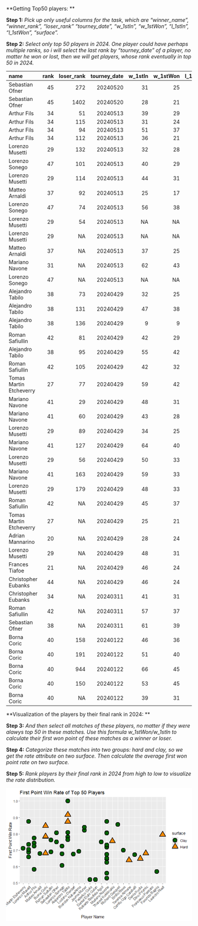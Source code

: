 **Getting Top50 players: **

**Step 1:** *Pick up only useful columns for the task, which are
“winner\_name”, “winner\_rank”, “loser\_rank” “tourney\_date”,
“w\_1stIn”, “w\_1stWon”, “l\_1stIn”, “l\_1stWon”, “surface”.*

**Step 2:** *Select only top 50 players in 2024. One player could have
perhaps multiple ranks, so i will select the last rank by
“tourney\_date” of a player, no matter he won or lost, then we will get
players, whose rank eventually in top 50 in 2024.*

<table style="width:100%;">
<colgroup>
<col style="width: 19%" />
<col style="width: 3%" />
<col style="width: 8%" />
<col style="width: 10%" />
<col style="width: 6%" />
<col style="width: 7%" />
<col style="width: 6%" />
<col style="width: 7%" />
<col style="width: 6%" />
<col style="width: 15%" />
<col style="width: 9%" />
</colgroup>
<thead>
<tr class="header">
<th style="text-align: left;">name</th>
<th style="text-align: right;">rank</th>
<th style="text-align: right;">loser_rank</th>
<th style="text-align: right;">tourney_date</th>
<th style="text-align: right;">w_1stIn</th>
<th style="text-align: right;">w_1stWon</th>
<th style="text-align: right;">l_1stIn</th>
<th style="text-align: right;">l_1stWon</th>
<th style="text-align: left;">surface</th>
<th style="text-align: left;">winner_name</th>
<th style="text-align: right;">winner_rank</th>
</tr>
</thead>
<tbody>
<tr class="odd">
<td style="text-align: left;">Sebastian Ofner</td>
<td style="text-align: right;">45</td>
<td style="text-align: right;">272</td>
<td style="text-align: right;">20240520</td>
<td style="text-align: right;">31</td>
<td style="text-align: right;">25</td>
<td style="text-align: right;">40</td>
<td style="text-align: right;">22</td>
<td style="text-align: left;">Clay</td>
<td style="text-align: left;">NA</td>
<td style="text-align: right;">NA</td>
</tr>
<tr class="even">
<td style="text-align: left;">Sebastian Ofner</td>
<td style="text-align: right;">45</td>
<td style="text-align: right;">1402</td>
<td style="text-align: right;">20240520</td>
<td style="text-align: right;">28</td>
<td style="text-align: right;">21</td>
<td style="text-align: right;">46</td>
<td style="text-align: right;">28</td>
<td style="text-align: left;">Clay</td>
<td style="text-align: left;">NA</td>
<td style="text-align: right;">NA</td>
</tr>
<tr class="odd">
<td style="text-align: left;">Arthur Fils</td>
<td style="text-align: right;">34</td>
<td style="text-align: right;">51</td>
<td style="text-align: right;">20240513</td>
<td style="text-align: right;">39</td>
<td style="text-align: right;">29</td>
<td style="text-align: right;">45</td>
<td style="text-align: right;">24</td>
<td style="text-align: left;">Clay</td>
<td style="text-align: left;">NA</td>
<td style="text-align: right;">NA</td>
</tr>
<tr class="even">
<td style="text-align: left;">Arthur Fils</td>
<td style="text-align: right;">34</td>
<td style="text-align: right;">115</td>
<td style="text-align: right;">20240513</td>
<td style="text-align: right;">31</td>
<td style="text-align: right;">24</td>
<td style="text-align: right;">44</td>
<td style="text-align: right;">22</td>
<td style="text-align: left;">Clay</td>
<td style="text-align: left;">NA</td>
<td style="text-align: right;">NA</td>
</tr>
<tr class="odd">
<td style="text-align: left;">Arthur Fils</td>
<td style="text-align: right;">34</td>
<td style="text-align: right;">94</td>
<td style="text-align: right;">20240513</td>
<td style="text-align: right;">51</td>
<td style="text-align: right;">37</td>
<td style="text-align: right;">37</td>
<td style="text-align: right;">23</td>
<td style="text-align: left;">Clay</td>
<td style="text-align: left;">NA</td>
<td style="text-align: right;">NA</td>
</tr>
<tr class="even">
<td style="text-align: left;">Arthur Fils</td>
<td style="text-align: right;">34</td>
<td style="text-align: right;">112</td>
<td style="text-align: right;">20240513</td>
<td style="text-align: right;">36</td>
<td style="text-align: right;">21</td>
<td style="text-align: right;">48</td>
<td style="text-align: right;">29</td>
<td style="text-align: left;">Clay</td>
<td style="text-align: left;">NA</td>
<td style="text-align: right;">NA</td>
</tr>
<tr class="odd">
<td style="text-align: left;">Lorenzo Musetti</td>
<td style="text-align: right;">29</td>
<td style="text-align: right;">132</td>
<td style="text-align: right;">20240513</td>
<td style="text-align: right;">32</td>
<td style="text-align: right;">28</td>
<td style="text-align: right;">34</td>
<td style="text-align: right;">20</td>
<td style="text-align: left;">Clay</td>
<td style="text-align: left;">NA</td>
<td style="text-align: right;">NA</td>
</tr>
<tr class="even">
<td style="text-align: left;">Lorenzo Sonego</td>
<td style="text-align: right;">47</td>
<td style="text-align: right;">101</td>
<td style="text-align: right;">20240513</td>
<td style="text-align: right;">40</td>
<td style="text-align: right;">29</td>
<td style="text-align: right;">26</td>
<td style="text-align: right;">21</td>
<td style="text-align: left;">Clay</td>
<td style="text-align: left;">NA</td>
<td style="text-align: right;">NA</td>
</tr>
<tr class="odd">
<td style="text-align: left;">Lorenzo Musetti</td>
<td style="text-align: right;">29</td>
<td style="text-align: right;">114</td>
<td style="text-align: right;">20240513</td>
<td style="text-align: right;">44</td>
<td style="text-align: right;">31</td>
<td style="text-align: right;">25</td>
<td style="text-align: right;">16</td>
<td style="text-align: left;">Clay</td>
<td style="text-align: left;">NA</td>
<td style="text-align: right;">NA</td>
</tr>
<tr class="even">
<td style="text-align: left;">Matteo Arnaldi</td>
<td style="text-align: right;">37</td>
<td style="text-align: right;">92</td>
<td style="text-align: right;">20240513</td>
<td style="text-align: right;">25</td>
<td style="text-align: right;">17</td>
<td style="text-align: right;">44</td>
<td style="text-align: right;">33</td>
<td style="text-align: left;">Clay</td>
<td style="text-align: left;">NA</td>
<td style="text-align: right;">NA</td>
</tr>
<tr class="odd">
<td style="text-align: left;">Lorenzo Sonego</td>
<td style="text-align: right;">47</td>
<td style="text-align: right;">74</td>
<td style="text-align: right;">20240513</td>
<td style="text-align: right;">56</td>
<td style="text-align: right;">38</td>
<td style="text-align: right;">65</td>
<td style="text-align: right;">39</td>
<td style="text-align: left;">Clay</td>
<td style="text-align: left;">NA</td>
<td style="text-align: right;">NA</td>
</tr>
<tr class="even">
<td style="text-align: left;">Lorenzo Musetti</td>
<td style="text-align: right;">29</td>
<td style="text-align: right;">54</td>
<td style="text-align: right;">20240513</td>
<td style="text-align: right;">NA</td>
<td style="text-align: right;">NA</td>
<td style="text-align: right;">NA</td>
<td style="text-align: right;">NA</td>
<td style="text-align: left;">Clay</td>
<td style="text-align: left;">NA</td>
<td style="text-align: right;">NA</td>
</tr>
<tr class="odd">
<td style="text-align: left;">Lorenzo Musetti</td>
<td style="text-align: right;">29</td>
<td style="text-align: right;">NA</td>
<td style="text-align: right;">20240513</td>
<td style="text-align: right;">NA</td>
<td style="text-align: right;">NA</td>
<td style="text-align: right;">NA</td>
<td style="text-align: right;">NA</td>
<td style="text-align: left;">Clay</td>
<td style="text-align: left;">Francesco Passaro</td>
<td style="text-align: right;">240</td>
</tr>
<tr class="even">
<td style="text-align: left;">Matteo Arnaldi</td>
<td style="text-align: right;">37</td>
<td style="text-align: right;">NA</td>
<td style="text-align: right;">20240513</td>
<td style="text-align: right;">37</td>
<td style="text-align: right;">25</td>
<td style="text-align: right;">51</td>
<td style="text-align: right;">32</td>
<td style="text-align: left;">Clay</td>
<td style="text-align: left;">Luciano Darderi</td>
<td style="text-align: right;">54</td>
</tr>
<tr class="odd">
<td style="text-align: left;">Mariano Navone</td>
<td style="text-align: right;">31</td>
<td style="text-align: right;">NA</td>
<td style="text-align: right;">20240513</td>
<td style="text-align: right;">62</td>
<td style="text-align: right;">43</td>
<td style="text-align: right;">64</td>
<td style="text-align: right;">42</td>
<td style="text-align: left;">Clay</td>
<td style="text-align: left;">Brandon Nakashima</td>
<td style="text-align: right;">72</td>
</tr>
<tr class="even">
<td style="text-align: left;">Lorenzo Sonego</td>
<td style="text-align: right;">47</td>
<td style="text-align: right;">NA</td>
<td style="text-align: right;">20240513</td>
<td style="text-align: right;">NA</td>
<td style="text-align: right;">NA</td>
<td style="text-align: right;">NA</td>
<td style="text-align: right;">NA</td>
<td style="text-align: left;">Clay</td>
<td style="text-align: left;">Francesco Passaro</td>
<td style="text-align: right;">240</td>
</tr>
<tr class="odd">
<td style="text-align: left;">Alejandro Tabilo</td>
<td style="text-align: right;">38</td>
<td style="text-align: right;">73</td>
<td style="text-align: right;">20240429</td>
<td style="text-align: right;">32</td>
<td style="text-align: right;">25</td>
<td style="text-align: right;">42</td>
<td style="text-align: right;">29</td>
<td style="text-align: left;">Clay</td>
<td style="text-align: left;">NA</td>
<td style="text-align: right;">NA</td>
</tr>
<tr class="even">
<td style="text-align: left;">Alejandro Tabilo</td>
<td style="text-align: right;">38</td>
<td style="text-align: right;">131</td>
<td style="text-align: right;">20240429</td>
<td style="text-align: right;">47</td>
<td style="text-align: right;">38</td>
<td style="text-align: right;">47</td>
<td style="text-align: right;">30</td>
<td style="text-align: left;">Clay</td>
<td style="text-align: left;">NA</td>
<td style="text-align: right;">NA</td>
</tr>
<tr class="odd">
<td style="text-align: left;">Alejandro Tabilo</td>
<td style="text-align: right;">38</td>
<td style="text-align: right;">136</td>
<td style="text-align: right;">20240429</td>
<td style="text-align: right;">9</td>
<td style="text-align: right;">9</td>
<td style="text-align: right;">9</td>
<td style="text-align: right;">1</td>
<td style="text-align: left;">Clay</td>
<td style="text-align: left;">NA</td>
<td style="text-align: right;">NA</td>
</tr>
<tr class="even">
<td style="text-align: left;">Roman Safiullin</td>
<td style="text-align: right;">42</td>
<td style="text-align: right;">81</td>
<td style="text-align: right;">20240429</td>
<td style="text-align: right;">42</td>
<td style="text-align: right;">29</td>
<td style="text-align: right;">46</td>
<td style="text-align: right;">31</td>
<td style="text-align: left;">Clay</td>
<td style="text-align: left;">NA</td>
<td style="text-align: right;">NA</td>
</tr>
<tr class="odd">
<td style="text-align: left;">Alejandro Tabilo</td>
<td style="text-align: right;">38</td>
<td style="text-align: right;">95</td>
<td style="text-align: right;">20240429</td>
<td style="text-align: right;">55</td>
<td style="text-align: right;">42</td>
<td style="text-align: right;">49</td>
<td style="text-align: right;">33</td>
<td style="text-align: left;">Clay</td>
<td style="text-align: left;">NA</td>
<td style="text-align: right;">NA</td>
</tr>
<tr class="even">
<td style="text-align: left;">Roman Safiullin</td>
<td style="text-align: right;">42</td>
<td style="text-align: right;">105</td>
<td style="text-align: right;">20240429</td>
<td style="text-align: right;">42</td>
<td style="text-align: right;">32</td>
<td style="text-align: right;">36</td>
<td style="text-align: right;">20</td>
<td style="text-align: left;">Clay</td>
<td style="text-align: left;">NA</td>
<td style="text-align: right;">NA</td>
</tr>
<tr class="odd">
<td style="text-align: left;">Tomas Martin Etcheverry</td>
<td style="text-align: right;">27</td>
<td style="text-align: right;">77</td>
<td style="text-align: right;">20240429</td>
<td style="text-align: right;">59</td>
<td style="text-align: right;">42</td>
<td style="text-align: right;">53</td>
<td style="text-align: right;">40</td>
<td style="text-align: left;">Clay</td>
<td style="text-align: left;">NA</td>
<td style="text-align: right;">NA</td>
</tr>
<tr class="even">
<td style="text-align: left;">Mariano Navone</td>
<td style="text-align: right;">41</td>
<td style="text-align: right;">29</td>
<td style="text-align: right;">20240429</td>
<td style="text-align: right;">48</td>
<td style="text-align: right;">31</td>
<td style="text-align: right;">45</td>
<td style="text-align: right;">21</td>
<td style="text-align: left;">Clay</td>
<td style="text-align: left;">NA</td>
<td style="text-align: right;">NA</td>
</tr>
<tr class="odd">
<td style="text-align: left;">Mariano Navone</td>
<td style="text-align: right;">41</td>
<td style="text-align: right;">60</td>
<td style="text-align: right;">20240429</td>
<td style="text-align: right;">43</td>
<td style="text-align: right;">28</td>
<td style="text-align: right;">34</td>
<td style="text-align: right;">17</td>
<td style="text-align: left;">Clay</td>
<td style="text-align: left;">NA</td>
<td style="text-align: right;">NA</td>
</tr>
<tr class="even">
<td style="text-align: left;">Lorenzo Musetti</td>
<td style="text-align: right;">29</td>
<td style="text-align: right;">89</td>
<td style="text-align: right;">20240429</td>
<td style="text-align: right;">34</td>
<td style="text-align: right;">25</td>
<td style="text-align: right;">24</td>
<td style="text-align: right;">12</td>
<td style="text-align: left;">Clay</td>
<td style="text-align: left;">NA</td>
<td style="text-align: right;">NA</td>
</tr>
<tr class="odd">
<td style="text-align: left;">Mariano Navone</td>
<td style="text-align: right;">41</td>
<td style="text-align: right;">127</td>
<td style="text-align: right;">20240429</td>
<td style="text-align: right;">64</td>
<td style="text-align: right;">40</td>
<td style="text-align: right;">55</td>
<td style="text-align: right;">31</td>
<td style="text-align: left;">Clay</td>
<td style="text-align: left;">NA</td>
<td style="text-align: right;">NA</td>
</tr>
<tr class="even">
<td style="text-align: left;">Lorenzo Musetti</td>
<td style="text-align: right;">29</td>
<td style="text-align: right;">56</td>
<td style="text-align: right;">20240429</td>
<td style="text-align: right;">50</td>
<td style="text-align: right;">33</td>
<td style="text-align: right;">57</td>
<td style="text-align: right;">32</td>
<td style="text-align: left;">Clay</td>
<td style="text-align: left;">NA</td>
<td style="text-align: right;">NA</td>
</tr>
<tr class="odd">
<td style="text-align: left;">Mariano Navone</td>
<td style="text-align: right;">41</td>
<td style="text-align: right;">163</td>
<td style="text-align: right;">20240429</td>
<td style="text-align: right;">59</td>
<td style="text-align: right;">33</td>
<td style="text-align: right;">51</td>
<td style="text-align: right;">26</td>
<td style="text-align: left;">Clay</td>
<td style="text-align: left;">NA</td>
<td style="text-align: right;">NA</td>
</tr>
<tr class="even">
<td style="text-align: left;">Lorenzo Musetti</td>
<td style="text-align: right;">29</td>
<td style="text-align: right;">179</td>
<td style="text-align: right;">20240429</td>
<td style="text-align: right;">48</td>
<td style="text-align: right;">33</td>
<td style="text-align: right;">56</td>
<td style="text-align: right;">34</td>
<td style="text-align: left;">Clay</td>
<td style="text-align: left;">NA</td>
<td style="text-align: right;">NA</td>
</tr>
<tr class="odd">
<td style="text-align: left;">Roman Safiullin</td>
<td style="text-align: right;">42</td>
<td style="text-align: right;">NA</td>
<td style="text-align: right;">20240429</td>
<td style="text-align: right;">45</td>
<td style="text-align: right;">37</td>
<td style="text-align: right;">47</td>
<td style="text-align: right;">34</td>
<td style="text-align: left;">Clay</td>
<td style="text-align: left;">Jaume Munar</td>
<td style="text-align: right;">73</td>
</tr>
<tr class="even">
<td style="text-align: left;">Tomas Martin Etcheverry</td>
<td style="text-align: right;">27</td>
<td style="text-align: right;">NA</td>
<td style="text-align: right;">20240429</td>
<td style="text-align: right;">25</td>
<td style="text-align: right;">21</td>
<td style="text-align: right;">33</td>
<td style="text-align: right;">21</td>
<td style="text-align: left;">Clay</td>
<td style="text-align: left;">Jaume Munar</td>
<td style="text-align: right;">73</td>
</tr>
<tr class="odd">
<td style="text-align: left;">Adrian Mannarino</td>
<td style="text-align: right;">20</td>
<td style="text-align: right;">NA</td>
<td style="text-align: right;">20240429</td>
<td style="text-align: right;">28</td>
<td style="text-align: right;">24</td>
<td style="text-align: right;">27</td>
<td style="text-align: right;">12</td>
<td style="text-align: left;">Clay</td>
<td style="text-align: left;">Richard Gasquet</td>
<td style="text-align: right;">116</td>
</tr>
<tr class="even">
<td style="text-align: left;">Lorenzo Musetti</td>
<td style="text-align: right;">29</td>
<td style="text-align: right;">NA</td>
<td style="text-align: right;">20240429</td>
<td style="text-align: right;">48</td>
<td style="text-align: right;">31</td>
<td style="text-align: right;">45</td>
<td style="text-align: right;">21</td>
<td style="text-align: left;">Clay</td>
<td style="text-align: left;">Mariano Navone</td>
<td style="text-align: right;">41</td>
</tr>
<tr class="odd">
<td style="text-align: left;">Frances Tiafoe</td>
<td style="text-align: right;">21</td>
<td style="text-align: right;">NA</td>
<td style="text-align: right;">20240429</td>
<td style="text-align: right;">46</td>
<td style="text-align: right;">24</td>
<td style="text-align: right;">25</td>
<td style="text-align: right;">11</td>
<td style="text-align: left;">Clay</td>
<td style="text-align: left;">Federico Coria</td>
<td style="text-align: right;">83</td>
</tr>
<tr class="even">
<td style="text-align: left;">Christopher Eubanks</td>
<td style="text-align: right;">44</td>
<td style="text-align: right;">NA</td>
<td style="text-align: right;">20240429</td>
<td style="text-align: right;">46</td>
<td style="text-align: right;">24</td>
<td style="text-align: right;">50</td>
<td style="text-align: right;">30</td>
<td style="text-align: left;">Clay</td>
<td style="text-align: left;">Daniel Elahi Galan</td>
<td style="text-align: right;">89</td>
</tr>
<tr class="odd">
<td style="text-align: left;">Christopher Eubanks</td>
<td style="text-align: right;">34</td>
<td style="text-align: right;">NA</td>
<td style="text-align: right;">20240311</td>
<td style="text-align: right;">41</td>
<td style="text-align: right;">31</td>
<td style="text-align: right;">57</td>
<td style="text-align: right;">36</td>
<td style="text-align: left;">Hard</td>
<td style="text-align: left;">Thanasi Kokkinakis</td>
<td style="text-align: right;">99</td>
</tr>
<tr class="even">
<td style="text-align: left;">Roman Safiullin</td>
<td style="text-align: right;">42</td>
<td style="text-align: right;">NA</td>
<td style="text-align: right;">20240311</td>
<td style="text-align: right;">57</td>
<td style="text-align: right;">37</td>
<td style="text-align: right;">36</td>
<td style="text-align: right;">27</td>
<td style="text-align: left;">Hard</td>
<td style="text-align: left;">Denis Kudla</td>
<td style="text-align: right;">179</td>
</tr>
<tr class="odd">
<td style="text-align: left;">Sebastian Ofner</td>
<td style="text-align: right;">38</td>
<td style="text-align: right;">NA</td>
<td style="text-align: right;">20240311</td>
<td style="text-align: right;">61</td>
<td style="text-align: right;">39</td>
<td style="text-align: right;">54</td>
<td style="text-align: right;">42</td>
<td style="text-align: left;">Hard</td>
<td style="text-align: left;">Terence Atmane</td>
<td style="text-align: right;">136</td>
</tr>
<tr class="even">
<td style="text-align: left;">Borna Coric</td>
<td style="text-align: right;">40</td>
<td style="text-align: right;">158</td>
<td style="text-align: right;">20240122</td>
<td style="text-align: right;">46</td>
<td style="text-align: right;">36</td>
<td style="text-align: right;">45</td>
<td style="text-align: right;">30</td>
<td style="text-align: left;">Hard</td>
<td style="text-align: left;">NA</td>
<td style="text-align: right;">NA</td>
</tr>
<tr class="odd">
<td style="text-align: left;">Borna Coric</td>
<td style="text-align: right;">40</td>
<td style="text-align: right;">191</td>
<td style="text-align: right;">20240122</td>
<td style="text-align: right;">51</td>
<td style="text-align: right;">40</td>
<td style="text-align: right;">39</td>
<td style="text-align: right;">21</td>
<td style="text-align: left;">Hard</td>
<td style="text-align: left;">NA</td>
<td style="text-align: right;">NA</td>
</tr>
<tr class="even">
<td style="text-align: left;">Borna Coric</td>
<td style="text-align: right;">40</td>
<td style="text-align: right;">944</td>
<td style="text-align: right;">20240122</td>
<td style="text-align: right;">66</td>
<td style="text-align: right;">45</td>
<td style="text-align: right;">55</td>
<td style="text-align: right;">40</td>
<td style="text-align: left;">Hard</td>
<td style="text-align: left;">NA</td>
<td style="text-align: right;">NA</td>
</tr>
<tr class="odd">
<td style="text-align: left;">Borna Coric</td>
<td style="text-align: right;">40</td>
<td style="text-align: right;">150</td>
<td style="text-align: right;">20240122</td>
<td style="text-align: right;">53</td>
<td style="text-align: right;">45</td>
<td style="text-align: right;">75</td>
<td style="text-align: right;">53</td>
<td style="text-align: left;">Hard</td>
<td style="text-align: left;">NA</td>
<td style="text-align: right;">NA</td>
</tr>
<tr class="even">
<td style="text-align: left;">Borna Coric</td>
<td style="text-align: right;">40</td>
<td style="text-align: right;">NA</td>
<td style="text-align: right;">20240122</td>
<td style="text-align: right;">39</td>
<td style="text-align: right;">31</td>
<td style="text-align: right;">45</td>
<td style="text-align: right;">29</td>
<td style="text-align: left;">Hard</td>
<td style="text-align: left;">Leandro Riedi</td>
<td style="text-align: right;">250</td>
</tr>
</tbody>
</table>

**Visualization of the players by their final rank in 2024: **

**Step 3:** *And then select all matches of these players, no matter if
they were alawys top 50 in these matches. Use this formula
w\_1stWon/w\_1stIn to calculate their first won point of these matches
as a winner or loser.*

**Step 4:** *Categorize these matches into two groups: hard and clay, so
we get the rate attribute on two surface. Then calculate the average
first won point rate on two surface.*

**Step 5:** *Rank players by their final rank in 2024 from high to low
to visualize the rate distribution.*

![](ForYuguangChen2_files/figure-markdown_strict/unnamed-chunk-2-1.png)
